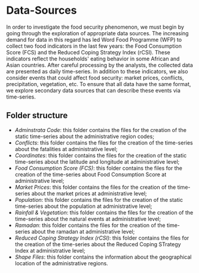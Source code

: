 # Data-Sources

In order to investigate the food security phenomenon, we must begin by going through the exploration of appropriate data sources. The increasing demand for data in this regard has led Word Food Programme (WFP) to collect two food indicators in the last few years: the Food Consumption Score (FCS) and the Reduced Coping Strategy Index (rCSI). These indicators reflect the households' eating behavior in some African and Asian countries. After careful processing by the analysts, the collected data are presented as daily time-series. In addition to these indicators, we also consider events that could affect food security: market prices, conflicts, precipitation, vegetation, etc. To ensure that all data have the same format, we explore secondary data sources that can describe these events via time-series.

## Folder structure

- *Adminstrata Code*: this folder contains the files for the creation of the static time-series about the administrative region codes;
- *Conflicts*: this folder contains the files for the creation of the time-series about the fatalities at administrative level;
- *Coordinates*: this folder contains the files for the creation of the static time-series about the latitude and longitude at administrative level;
- *Food Consumption Score (FCS)*: this folder contains the files for the creation of the time-series about Food Consumption Score at administrative level;
- *Market Prices*: this folder contains the files for the creation of the time-series about the market prices at administrative level;
- *Population*: this folder contains the files for the creation of the static time-series about the population at administrative level;
- *Rainfall & Vegetation*: this folder contains the files for the creation of the time-series about the natural events at administrative level;
- *Ramadan*: this folder contains the files for the creation of the time-series about the ramadan at administrative level;
- *Reduced Coping Strategy Index (rCSI)*: this folder contains the files for the creation of the time-series about the Reduced Coping STrategy Index at administrative level;
- *Shape Files*: this folder contains the information about the geographical location of the administrative regions.
